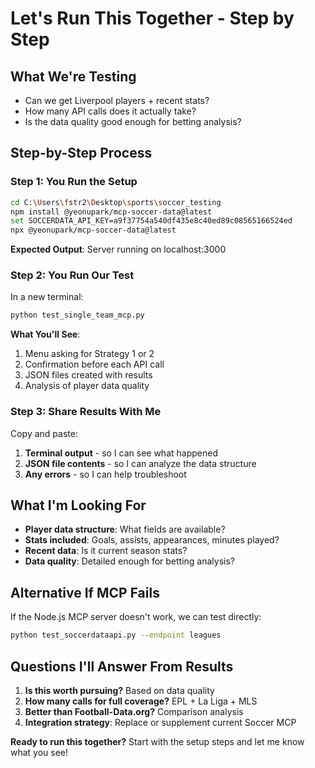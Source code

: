 # Let's Run This Together - Step by Step

## What We're Testing
- Can we get Liverpool players + recent stats?
- How many API calls does it actually take?
- Is the data quality good enough for betting analysis?

## Step-by-Step Process

### Step 1: You Run the Setup
```bash
cd C:\Users\fstr2\Desktop\sports\soccer_testing
npm install @yeonupark/mcp-soccer-data@latest
set SOCCERDATA_API_KEY=a9f37754a540df435e8c40ed89c08565166524ed
npx @yeonupark/mcp-soccer-data@latest
```

**Expected Output**: Server running on localhost:3000

### Step 2: You Run Our Test
In a new terminal:
```bash
python test_single_team_mcp.py
```

**What You'll See**:
1. Menu asking for Strategy 1 or 2
2. Confirmation before each API call
3. JSON files created with results
4. Analysis of player data quality

### Step 3: Share Results With Me
Copy and paste:
1. **Terminal output** - so I can see what happened
2. **JSON file contents** - so I can analyze the data structure
3. **Any errors** - so I can help troubleshoot

## What I'm Looking For
- **Player data structure**: What fields are available?
- **Stats included**: Goals, assists, appearances, minutes played?
- **Recent data**: Is it current season stats?
- **Data quality**: Detailed enough for betting analysis?

## Alternative If MCP Fails
If the Node.js MCP server doesn't work, we can test directly:
```bash
python test_soccerdataapi.py --endpoint leagues
```

## Questions I'll Answer From Results
1. **Is this worth pursuing?** Based on data quality
2. **How many calls for full coverage?** EPL + La Liga + MLS
3. **Better than Football-Data.org?** Comparison analysis
4. **Integration strategy**: Replace or supplement current Soccer MCP

**Ready to run this together?** 
Start with the setup steps and let me know what you see!